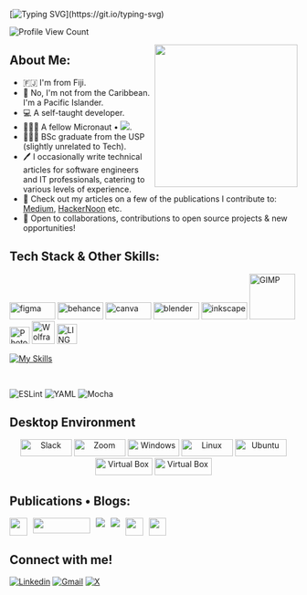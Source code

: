 [![Typing SVG](https://readme-typing-svg.herokuapp.com?font=Futura&color=E815CF&size=35&width=500&lines=Bula!+🌺+;I'm+Losalini.;Nice+to+meet+you!+🙂+;)](https://git.io/typing-svg)

![Profile View Count](https://komarev.com/ghpvc/?username=chelmerrox&color=orange&style=for-the-badge)

<img align="right" src="https://media.giphy.com/media/jRf5fsn8G6YaogAWxn/giphy.gif" width="250" height="250"/>

## About Me:

- :fiji: I'm from Fiji.
- 🌺 No, I'm not from the Caribbean. I'm a Pacific Islander.
- 💻 A self-taught developer.
- 👩🏽‍💻 A fellow Micronaut • ![](https://img.shields.io/badge/Microverse-blueviolet).
- 👩🏽‍🎓 BSc graduate from the USP (slightly unrelated to Tech).
- 🖊 I occasionally write technical articles for software engineers and IT professionals, catering to various levels of experience.
- 📙 Check out my articles on a few of the publications I contribute to: <a href="https://medium.com/">Medium</a>, <a href="https://hackernoon.com/">HackerNoon</a> etc.
- 🤝 Open to collaborations, contributions to open source projects & new opportunities!

## Tech Stack & Other Skills:

<!--Credit to all those who created or own these icons & logos | I do not own any of them-->
<p> 
  <img width="80" height="30" src="https://img.shields.io/badge/figma-%23F24E1E.svg?style=for-the-badge&logo=figma&logoColor=white" title="Figma" alt="figma"/>
  <img src="https://img.shields.io/badge/Behance-0054F7?style=for-the-badge&logo=behance&logoColor=white" width="80" height="30" title="Behance" alt="behance"/>
  <img src="https://img.shields.io/badge/Canva-%2300C4CC.svg?&style=for-the-badge&logo=Canva&logoColor=white" width="80" height="30" title="Canva" alt="canva"/>
  <img src="https://img.shields.io/badge/blender-%23F5792A.svg?style=for-the-badge&logo=blender&logoColor=white" width="80" height="30" title="Blender" alt="blender"/>
  <img src="https://img.shields.io/badge/Inkscape-000000?style=for-the-badge&logo=Inkscape&logoColor=white" width="80" height="30" title="Inkscape" alt="inkscape"/>
  <img src="https://img.shields.io/badge/Gimp-657D8B?style=for-the-badge&logo=gimp&logoColor=FFFFFF" width="80" weight="30" title="GIMP" alt="GIMP"/>
  <img src="https://s3.amazonaws.com/x.photoscape.org/img/201801/photoscape_logo_color_2x.png" width="35" height="30" title="Photoscape & Photoscape X" alt="Photoscape"/>
  <img src="https://www.wolfram.com/common/framework/img/spikey.en.png" width="40" height="40" title="Wolfram Mathematica" alt="Wolfram Mathematica">
  <img width="35" height="35" src="https://downloadly.net/wp-content/uploads/2020/03/Lindo-LINGO.png" class="attachment-medium size-medium wp-post-image" title="LINGO" alt="LINGO" srcset="https://downloadly.net/wp-content/uploads/2020/03/Lindo-LINGO.png 256w, https://downloadly.net/wp-content/uploads/2020/03/Lindo-LINGO-150x150.png 150w, https://downloadly.net/wp-content/uploads/2020/03/Lindo-LINGO-221x221.png 221w" sizes="(max-width: 256px) 100vw, 256px"><!--LINGO-->
</p>

<!-- Commented out some of my skills
<p>
  <img height="40" src="https://skillicons.dev/icons?i=sql" title="SQL" alt="SQL"/>
  <code>
    <svg style="width:40px;height:40px" title="GDevelop" viewBox="0 0 165 132" fill="none"><path d="M87.0518 95.524C74.7138 95.524 62.8358 92.188 52.3428 84.924C45.0288 79.863 36.5638 68.435 36.5638 49.061C36.5638 13.118 54.9238 0 91.8198 0H158.246L164.642 20.472H96.8818C72.5298 20.472 58.0498 22.371 58.0498 49.061C58.0498 57.877 60.5358 64.151 65.6528 68.239C74.3008 75.149 91.1098 75.443 101.381 74.453C101.381 74.453 105.595 60.902 106.289 58.702C107.102 56.124 106.746 55.509 104.21 55.509C100.547 55.509 93.9618 55.509 86.9728 55.509C82.0748 55.509 77.2628 53.044 77.2628 47.123C77.2628 41.405 81.7398 38.086 87.8768 38.086C98.5028 38.086 120.388 38.086 124.484 38.086C129.854 38.086 135.334 38.856 132.538 47.357L117.731 92.263C117.732 92.264 105.635 95.524 87.0518 95.524Z" fill="url(#paint0_linear_1_17)"></path><path d="M128.522 103.147C121.059 108.372 110.005 111.26 91.2478 111.26C58.9188 111.26 35.2578 99.643 25.6108 77.122C21.0498 66.477 21.4888 54.412 21.4888 38.095H0.00384383C0.00384383 55.301 -0.292156 68.792 4.31084 81.218C16.3808 113.814 47.4628 131.327 89.2168 131.327C129.633 131.327 146.381 119.802 157.299 103.147H128.522Z" fill="url(#paint1_linear_1_17)"></path><defs><linearGradient id="paint0_linear_1_17" x1="53.7006" y1="16.0797" x2="53.7006" y2="60.3347" gradientUnits="userSpaceOnUse"><stop stop-color="white"></stop><stop offset="1" stop-color="white"></stop></linearGradient><linearGradient id="paint1_linear_1_17" x1="46.036" y1="16.0797" x2="46.036" y2="60.3347" gradientUnits="userSpaceOnUse"><stop stop-color="white"></stop><stop offset="1" stop-color="white"></stop></linearGradient></defs></svg>
  </code>
</p>
-->

[![My Skills](https://skillicons.dev/icons?i=vscode,visualstudio,git,github,bitbucket,linux,postman,html,css,bootstrap,sass,javascript,jest,webpack,jquery,vite,ruby,cs,dotnet)](https://skillicons.dev)

<br />

![ESLint](https://img.shields.io/badge/ESLint-4B3263?style=for-the-badge&logo=eslint&logoColor=white)
![YAML](https://img.shields.io/badge/yaml-%23ffffff.svg?style=for-the-badge&logo=yaml&logoColor=151515)
![Mocha](https://img.shields.io/badge/-mocha-%238D6748?style=for-the-badge&logo=mocha&logoColor=white)

<!--Commented out some of my skills:
  [![My Skills](https://skillicons.dev/icons?i=tailwind,react,ts,redux,nextjs,rails,postgres,py,cpp,unity,azure,docker)](https://skillicons.dev)
-->

<!--Icons to find and also add/Commented out some of my skills: Webhint Linter, Stylelint, Rubocop -->

## Desktop Environment

<p align="center">
  <img src="https://img.shields.io/badge/Slack-4A154B?style=for-the-badge&logo=slack&logoColor=white" width="90" height="30" alt="Slack"/>
  <img src="https://img.shields.io/badge/Zoom-2D8CFF?style=for-the-badge&logo=zoom&logoColor=white" width="90" height="30" alt="Zoom"/>
  <img src="https://img.shields.io/badge/Windows-0078D6?style=for-the-badge&logo=windows&logoColor=white" width="90" height="30" 
  alt="Windows" />
  <img src="https://img.shields.io/badge/Linux-FCC624?style=for-the-badge&logo=linux&logoColor=black" width="90" height="30" alt="Linux">
  <img src="https://img.shields.io/badge/Ubuntu-E95420?style=for-the-badge&logo=ubuntu&logoColor=white" width="90" height="30" 
  alt="Ubuntu" />
  <img src="https://img.shields.io/badge/VirtualBox-21416b?style=for-the-badge&logo=VirtualBox&logoColor=white0" width="100" height="30" alt="Virtual Box" />
  <img src="https://img.shields.io/badge/Obsidian-%23483699.svg?style=for-the-badge&logo=obsidian&logoColor=white" width="100" height="30" alt="Virtual Box" />
  <!--
  <img src="https://img.shields.io/badge/Notion-%23000000.svg?style=for-the-badge&logo=notion&logoColor=white" width="100" height="30" alt="Notion" />
  <img src="https://img.shields.io/badge/Discord-%235865F2.svg?style=for-the-badge&logo=discord&logoColor=white" width="100" height="30" alt="Discord" />
  -->
</p>

<!--
  ## My Stats

  <p style="display:flex; justify-content:center; align-items:center; column-gap: 10px;" >
    <img src="https://github-readme-stats.vercel.app/api?username=chelmerrox&show_icons=true&theme=radical&line_height=30&count_private=true&show_icons=true">
    <img src="https://github-readme-stats.vercel.app/api/top-langs/?username=chelmerrox&theme=radical&count_private=true&show_icons=true&layout=compact">
  </p>
-->

## Publications • Blogs:

<div style="display: flex; justify-content: flex-start; column-gap: 10px;">
  <a href="https://www.freecodecamp.org/news/author/losalini-rokocakau">
    <img src="https://img.shields.io/badge/Freecodecamp-%23123.svg?&style=for-the-badge&logo=freecodecamp&logoColor=white" height="31"  />
  </a>
  <a href="https://hackernoon.com/u/chelmerrox">
    <img src="https://img.shields.io/badge/HackerNoon-00FE00?style=for-the-badge&logo=HackerNoon&logoColor=black&textColor=black" width="100" height="27" />
  </a>
  <a href="https://medium.com/@losalini.rokocakau">
    <img src="https://img.shields.io/badge/Medium-12100E?style=for-the-badge&logo=medium&logoColor=white"/>
  </a>
  <a href="https://losalini-rokocakau.hashnode.dev/">
    <img src="https://img.shields.io/badge/Hashnode-2962FF?style=for-the-badge&logo=hashnode&logoColor=white"/>
  </a>
  <a href="https://dev.to/chelmerrox">
    <img src="https://img.shields.io/badge/dev.to-0A0A0A?style=for-the-badge&logo=devdotto&logoColor=white" height="30.5" />
  </a>
  <a href="https://coderlegion.com/user/Losalini+Rokocakau">
    <img src="https://img.shields.io/badge/Coder%20Legion-orange" height="30.5" />
  </a>
  <!--
    <a href=""> 
      <img src="https://img.shields.io/badge/IH-Indie%20Hackers%20-orange"/> 
    </a>
  -->
</div>

## Connect with me!

[![Linkedin](https://img.shields.io/badge/linkedin-%230077B5.svg?style=for-the-badge&logo=linkedin&logoColor=white)](https://www.linkedin.com/in/losalini-rokocakau)
[![Gmail](https://img.shields.io/badge/Gmail-D14836?style=for-the-badge&logo=gmail&logoColor=white)](mailto:c.rokocakau@gmail.com)
[![X](https://img.shields.io/badge/X-%23000000.svg?style=for-the-badge&logo=X&logoColor=white)](https://x.com/chelmerrox)

